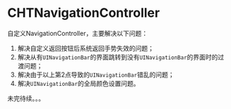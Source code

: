 # CHTNavigationController
自定义NavigationController，主要解决以下问题：

1. 解决自定义返回按钮后系统返回手势失效的问题；
2. 解决从有`UINavigationBar`的界面跳转到没有`UINavigationBar`的界面时的过渡问题；
3. 解决由于以上第2点导致的`UINavigationBar`错乱的问题；
4. 解决`UINavigationBar`的全局颜色设置问题。 

未完待续。。。